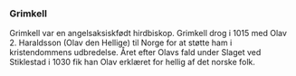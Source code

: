 ### Grimkell


Grimkell var en angelsaksiskfødt hirdbiskop. Grimkell drog i 1015 med Olav 2. Haraldsson (Olav den Hellige) til Norge for at støtte ham i kristendommens udbredelse. Året efter Olavs fald under Slaget ved Stiklestad i 1030 fik han Olav erklæret for hellig af det norske folk.